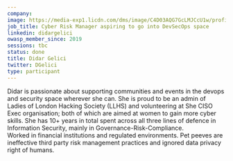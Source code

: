 ```yaml
---
company: 
image: https://media-exp1.licdn.com/dms/image/C4D03AQG7GcLMJCcU1w/profile-displayphoto-shrink_200_200/0?e=1588204800&v=beta&t=CM_cgI0reasnf0V1IlTl5kRQ-6q7sKm46XSRQrxTI1k
job_title: Cyber Risk Manager aspiring to go into DevSecOps space
linkedin: didargelici
owasp_member_since: 2019
sessions: tbc
status: done
title: Didar Gelici
twitter: DGelici
type: participant
---
```


Didar is passionate about supporting communities and events in the devops and security space wherever she can. 
She is proud to be an admin of Ladies of London Hacking Society (LLHS) and volunteering at She CISO Exec organisation; both of which are aimed at women to gain more cyber skills.
She has 10+ years in total spent across all three lines of defence in Information Security, mainly in Governance-Risk-Compliance.  
Worked in financial institutions and regulated environments.
Pet peeves are ineffective third party risk management practices and ignored data privacy right of humans.


